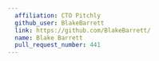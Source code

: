 ```yaml
---
  affiliation: CTO Pitchly
  github_user: BlakeBarrett
  link: https://github.com/BlakeBarrett/
  name: Blake Barrett
  pull_request_number: 441
---
```

